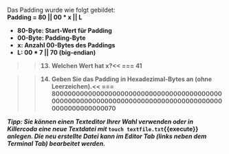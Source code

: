 Das Padding wurde wie folgt gebildet:<br>
<strong>Padding = 80 || 00 * x || L<strong>
- 80-Byte: Start-Wert für Padding
- 00-Byte: Padding-Byte
- x: Anzahl 00-Bytes des Paddings
- L: 00 * 7 || 70 (big-endian)


>>13) Welchen Wert hat x?<<
=== 41

>>14) Geben Sie das Padding in Hexadezimal-Bytes an (ohne Leerzeichen).<<
=== 8000000000000000000000000000000000000000000000000000000000000000000000000000000000000000000000000070

<i>Tipp: Sie können einen Texteditor Ihrer Wahl verwenden oder in Killercoda eine neue Textdatei mit </i> `touch textfile.txt`{{execute}} <i>anlegen. 
Die neu erstellte Datei kann im Editor Tab (links neben dem Terminal Tab) bearbeitet werden.</i>